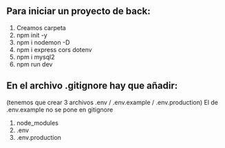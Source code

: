 ## Para iniciar un proyecto de back:

1. Creamos carpeta
2. npm init -y
3. npm i nodemon -D
4. npm i express cors dotenv
5. npm i mysql2
6. npm run dev

## En el archivo .gitignore hay que añadir:
(tenemos que crear 3 archivos .env / .env.example / .env.production) El de .env.example no se pone en gitignore

1. node_modules
2. .env
3. .env.production




